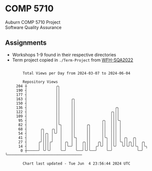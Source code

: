 # COMP 5710
Auburn COMP 5710 Project  
Software Quality Assurance

## Assignments
- Workshops 1-9 found in their respective directories
- Term project copied in `./Term-Project` from [WFH-SQA2022](https://github.com/wumphlett/WFH-SQA2022-AUBURN)

```

        Total Views per Day from 2024-03-07 to 2024-06-04

        Repository Views
     204 ┼             ╭╮
     190 ┤             ││
     177 ┤             ││
     163 ┤             ││     ╭╮
     150 ┤             ││     ││
     136 ┤             ││     ││                  ╭╮
     122 ┤             ││     ││                ╭╮││
     109 ┤             ││     ││                ││││
      95 ┤             ││     ││            ╭╮  │││╰╮
      82 ┤             │╰╮    ││     ╭╮     ││  │││ │
      68 ┤      ╭╮   ╭╮│ │    ││     ││     ││  │││ │
      54 ┤      ││╭╮ │╰╯ │    ││     ││     ││  │││ │
      41 ┤      ││││ │   │    │╰╮    ││     │╰╮ │││ │ ╭╮  ╭╮
      27 ┤     ╭╯│││╭╯   │ ╭╮ │ │  ╭╮││   ╭╮│ │ │││ ╰╮││╭╮││  ╭╮
      14 ┤     │ ││││    │ │╰─╯ │  ││││  ╭╯╰╯ │ │╰╯  ╰╯╰╯╰╯╰╮ │╰╮
       0 ┼─────╯ ╰╯╰╯    ╰─╯    ╰──╯╰╯╰──╯    ╰─╯           ╰─╯ ╰──────────────────────────────────

        Chart last updated - Tue Jun  4 23:56:44 2024 UTC
        
```
